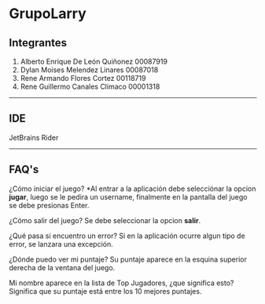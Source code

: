 ﻿# GrupoLarry 
## Integrantes
1. Alberto Enrique De León Quiñonez 00087919
2. Dylan Moises Melendez Linares 00087018
3. Rene Armando Flores Cortez 00118719 
4. Rene Guillermo Canales Climaco 00001318
___
## IDE
JetBrains Rider
___
## FAQ's
¿Cómo iniciar el juego?
*Al entrar a la aplicación debe selecciónar la opcion **jugar**, luego se le pedira un username,
finalmente en la pantalla del juego se debe presionas Enter. 

¿Cómo salir del juego?
Se debe seleccionar la opcion **salir**.

¿Qué pasa si encuentro un error?
Si en la aplicación ocurre algun tipo de error, se lanzara una excepción.

¿Dónde puedo ver mi puntaje?
Su puntaje aparece en la esquina superior derecha de la ventana del juego.

Mi nombre aparece en la lista de Top Jugadores, ¿que significa esto?
Significa que su puntaje está entre los 10 mejores puntajes.